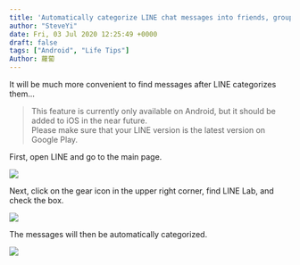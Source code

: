 ```yaml
---
title: 'Automatically categorize LINE chat messages into friends, groups, and official accounts'
author: "SteveYi"
date: Fri, 03 Jul 2020 12:25:49 +0000
draft: false
tags: ["Android", "Life Tips"]
Author: 蘿蔔
---
```


It will be much more convenient to find messages after LINE categorizes them...

> This feature is currently only available on Android, but it should be added to iOS in the near future.  
> Please make sure that your LINE version is the latest version on Google Play.

First, open LINE and go to the main page.

![](https://static-a1.steveyi.net/media/blog/2020070312124374.jpg)

Next, click on the gear icon in the upper right corner, find LINE Lab, and check the box.

![](https://static-a1.steveyi.net/media/blog/2020070312153360.jpg)

The messages will then be automatically categorized.

![](https://static-a1.steveyi.net/media/blog/2020070312202078.gif)

